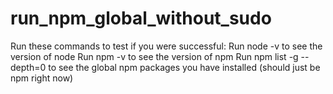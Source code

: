 # run_npm_global_without_sudo
Run these commands to test if you were successful:
Run node -v to see the version of node
Run npm -v to see the version of npm
Run npm list -g --depth=0 to see the global npm packages you have installed (should just be npm right now)
